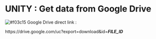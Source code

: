 # UNITY : Get data from Google Drive


![#f03c15](https://via.placeholder.com/15/f03c15/000000?text=+) Google Drive direct link :

ht<span>tps://drive<span>.google<span>.com/uc?export=download&id=***FILE_ID***

